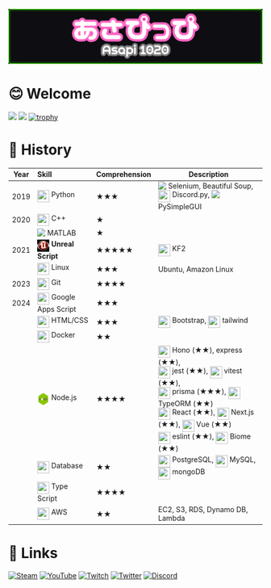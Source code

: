 ![](Asp1020_Simple.png)

# 😊 Welcome
![](https://github-readme-stats.vercel.app/api?username=Asapi1020&hide_border=true&theme=shadow_green&show_icons=true&count_private=true&exclude_repo=DIscordMessage) ![](https://github-readme-stats.vercel.app/api/top-langs/?username=Asapi1020&layout=compact&hide_border=true&exclude_repo=DIscordMessage&theme=shadow_green)
[![trophy](https://github-profile-trophy.vercel.app/?username=Asapi1020&theme=onedark&column=8)](https://github.com/ryo-ma/github-profile-trophy)
<!---
# 📂 Projects
|<img src="nojs_icon.png" width="24" height="24" align="top">|**Node.js**||
|-|:-|-|
|<img src="https://simpleicons.org/icons/nodedotjs.svg" width="24" height="24" align="top">|[Game Center](https://github.com/WFrog2511/game-center)|A platform of browser games|
|<img src="https://wiki.killingfloor2.com/images/7/7a/KF2_Icon.png" width="24" height="24" align="top">|**Killing Floor 2**||
|<img src="CD.png" width="24" height="24" align="top">|[Controlled Difficulty - Combined Edition](https://github.com/Asapi1020/CD-Combined-Edition)|The custom mode CD's Japanese version|
|<img src="https://simpleicons.org/icons/unrealengine.svg" width="24" height="24" align="top">|[Escape Helper](https://github.com/Asapi1020/Escape-Helper)|A mutator to fully enjoy the custom map "Escape Nightmares"|
|<img src="https://upload.wikimedia.org/wikipedia/commons/thumb/c/c3/Python-logo-notext.svg/1869px-Python-logo-notext.svg.png" width="24" height="24" align="top">|**Python Scripts**||
|<img src="https://simpleicons.org/icons/git.svg" width="24" height="24" align="top">|[Git KF Integrator](https://github.com/Asapi1020/Git-KF-Integrator)|Integrate Git management and KF mod compiling|
|<img src="https://simpleicons.org/icons/discord.svg" width="24" height="24" align="top">|[Discord Bot CD Recorder](https://github.com/Asapi1020/Discord-Bot-CDRecorder)|Discord bot with web scraping for CD records.|
|<img src="https://simpleicons.org/icons/python.svg" width="24" height="24" align="top">|[Weather News](https://github.com/Asapi1020/WeatherNews)|PySimpleGUI and Web Scraping tutorial|
|<img src="https://upload.wikimedia.org/wikipedia/commons/thumb/2/2f/Google_Apps_Script.svg/1200px-Google_Apps_Script.svg.png" width="24" height="24" align="top">|**Google Apps Script**||
|<img src="https://simpleicons.org/icons/googleappsscript.svg" width="24" height="24" align="top">|[KF2 some simulator](https://github.com/Asapi1020/KF2-some-simulator)|Simulate some KF2 systems for Google Spreadsheets.|
|<img src="https://simpleicons.org/icons/googleappsscript.svg" width="24" height="24" align="top">|[Schedule Manager](https://github.com/Asapi1020/Schedule-Manager)|A simple web application for managing schedules.|
|<img src="https://simpleicons.org/icons/googleappsscript.svg" width="24" height="24" align="top">|[Various Timer Project](https://github.com/Asapi1020/Various-Timer-Project)|Various programs refer to online information and send notifications to Discord|
-->

# 📜 History
|Year|Skill|Comprehension|Description|
|-|:-|-|-|
|2019|<img src="https://upload.wikimedia.org/wikipedia/commons/thumb/c/c3/Python-logo-notext.svg/1869px-Python-logo-notext.svg.png" width="24" height="24" align="top"> Python|★★★|<img src="https://static-00.iconduck.com/assets.00/selenium-icon-512x496-obrnvg2v.png" height="24" align="top"> Selenium, Beautiful Soup, <img src="https://wasimaster.gallerycdn.vsassets.io/extensions/wasimaster/discord-py-snippets/1.7.0/1668862916012/Microsoft.VisualStudio.Services.Icons.Default" width="24" height="24" align="top"> Discord.py, <img src="https://archive.org/download/github.com-PySimpleGUI-PySimpleGUI_-_2021-09-21_22-21-59/cover.jpg" height="24" align="top"> PySimpleGUI|
|2020|<img src="https://upload.wikimedia.org/wikipedia/commons/thumb/1/18/ISO_C%2B%2B_Logo.svg/1822px-ISO_C%2B%2B_Logo.svg.png" width="24" height="24" align="top"> C++|★||
||<img src="https://upload.wikimedia.org/wikipedia/commons/thumb/2/21/Matlab_Logo.png/1200px-Matlab_Logo.png" height="24" align="top"> MATLAB|★||
|2021|<img src="UE3.png" width="24" height="24" align="top"> **Unreal Script** |★★★★★|<img src="https://wiki.killingfloor2.com/images/7/7a/KF2_Icon.png" width="24" height="24" align="top"> KF2|
||<img src="https://upload.wikimedia.org/wikipedia/commons/thumb/3/35/Tux.svg/1200px-Tux.svg.png" width="24" height="24" align="top"> Linux|★★★|Ubuntu, Amazon Linux|
|2023|<img src="https://git-scm.com/images/logos/downloads/Git-Icon-1788C.png" width="24" height="24" align="top"> Git|★★★★||
|2024|<img src="https://upload.wikimedia.org/wikipedia/commons/thumb/2/2f/Google_Apps_Script.svg/1200px-Google_Apps_Script.svg.png" width="24" height="24" align="top"> Google Apps Script|★★★||
||<img src="https://upload.wikimedia.org/wikipedia/commons/thumb/6/61/HTML5_logo_and_wordmark.svg/512px-HTML5_logo_and_wordmark.svg.png" width="24" height="24" align="top"> HTML/CSS|★★★|<img src="https://upload.wikimedia.org/wikipedia/commons/thumb/b/b2/Bootstrap_logo.svg/2560px-Bootstrap_logo.svg.png" width="24" height="24" align="top"> Bootstrap, <img src="https://encrypted-tbn0.gstatic.com/images?q=tbn:ANd9GcTeKPw4CK4jcH7udsFHZdiB3iIOuI3fUCsxUZosXy4Y1yd25NA-dzCBPrSDIhg1BwObl3w&usqp=CAU" width="24" height="24" align="top"> tailwind|
||<img src="https://cdn4.iconfinder.com/data/icons/logos-and-brands/512/97_Docker_logo_logos-512.png" width="24" height="24" align="top"> Docker|★★||
||<img src="nojs_icon.png" width="24" height="24" align="top"> Node.js|★★★★|<img src="https://assets.streamlinehq.com/image/private/w_300,h_300,ar_1/f_auto/v1/icons/3/hono-6ge6rolcrcsqnvk7r685s.png/hono-lni310gpnzm7h0sumu9xrk.png?_a=DAJFJtWIZAAC" width="24" height="24" align="top"> Hono (★★), express (★★),<br><img src="https://cdn.freebiesupply.com/logos/large/2x/jest-logo-png-transparent.png" width="24" height="24" align="top"> jest (★★), <img src="https://files.svgcdn.io/logos/vitest.png" width="24" height="24" align="top"> vitest (★★),<br><img src="https://i.pinimg.com/originals/39/b2/e4/39b2e4ad77c23a2c11e5950a7dfa2aec.png" width="24" height="24" align="top"> prisma (★★★), <img src="https://avatars.githubusercontent.com/u/20165699?s=200&v=4" width="24" height="24" align="top"> TypeORM (★★)<br><img src="https://upload.wikimedia.org/wikipedia/commons/thumb/a/a7/React-icon.svg/1150px-React-icon.svg.png" width="24" height="24" align="top"> React (★★), <img src="https://images.ctfassets.net/fdt52x6qf2de/1MVOW9GweIGspjGTSrYgBk/7c3b3cf133c4db02b5cdd7559c3e3c93/next-js.svg" width="24" height="24" align="top"> Next.js (★★), <img src="https://static-00.iconduck.com/assets.00/vue-icon-2048x1766-ntogpmti.png" width="24" height="24" align="top"> Vue (★★)<br><img src="https://cdn.freebiesupply.com/logos/large/2x/eslint-1-logo-png-transparent.png" width="24" height="24" align="top"> eslint (★★), <img src="https://pbs.twimg.com/profile_images/1738146392579710976/oBqsvjTX_400x400.jpg" width="24" height="24" align="top"> Biome (★★)|
||<img src="https://www.silhouette-illust.com/wp-content/uploads/2017/02/icon_sql_server_25604-600x600.jpg" width="24" height="24" align="top"> Database|★★|<img src="https://upload.wikimedia.org/wikipedia/commons/thumb/2/29/Postgresql_elephant.svg/800px-Postgresql_elephant.svg.png" width="24" height="24" align="top"> PostgreSQL, <img src="https://static-00.iconduck.com/assets.00/database-mysql-icon-1849x2048-81vgyimd.png" width="24" height="24" align="top"> MySQL, <img src="https://cdn.worldvectorlogo.com/logos/mongodb-icon-1.svg" width="24" height="24" align="top"> mongoDB|
||<img src="https://upload.wikimedia.org/wikipedia/commons/thumb/4/4c/Typescript_logo_2020.svg/1200px-Typescript_logo_2020.svg.png" width="24" height="24" align="top"> Type Script|★★★★||
||<img src="https://cdn.iconscout.com/icon/free/png-256/free-aws-1869025-1583149.png" width="24" height="24" align="top"> AWS|★★|EC2, S3, RDS, Dynamo DB, Lambda|

# 🔗 Links
[![Steam](https://img.shields.io/static/v1?message=Steam&logo=steam&labelColor=5c5c5c&color=003E9E&logoColor=white&label=%20)](https://steamcommunity.com/profiles/76561198930643117/)
[![YouTube](https://img.shields.io/static/v1?message=YouTube&logo=youtube&labelColor=gray&color=red&logoColor=white&label=%20)](https://www.youtube.com/@asapi1020)
[![Twitch](https://img.shields.io/static/v1?message=Twitch&logo=twitch&labelColor=gray&color=purple&logoColor=white&label=%20)](https://www.twitch.tv/asapi1020)
[![Twitter](https://img.shields.io/static/v1?message=Twitter&logo=twitter&labelColor=gray&color=blue&logoColor=white&label=%20)](https://twitter.com/1020_asapi)
[![Discord](https://img.shields.io/static/v1?message=Discord&logo=discord&labelColor=gray&color=4089DE&logoColor=white&label=%20)](https://discord.gg/wCRd58ZwHD)
